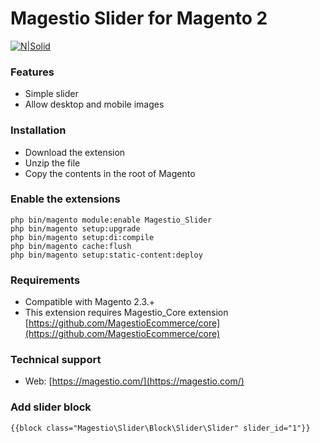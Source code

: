 # Magestio Slider for Magento 2

[![N|Solid](https://magestio.com/wp-content/uploads/logo_web_r.png)](https://magestio.com)

### Features

* Simple slider
* Allow desktop and mobile images


### Installation

* Download the extension
* Unzip the file
* Copy the contents in the root of Magento


### Enable the extensions

```
php bin/magento module:enable Magestio_Slider
php bin/magento setup:upgrade
php bin/magento setup:di:compile
php bin/magento cache:flush
php bin/magento setup:static-content:deploy
```

### Requirements

* Compatible with Magento 2.3.+
* This extension requires Magestio_Core extension [https://github.com/MagestioEcommerce/core](https://github.com/MagestioEcommerce/core)

### Technical support

* Web: [https://magestio.com/](https://magestio.com/)

### Add slider block
```
{{block class="Magestio\Slider\Block\Slider\Slider" slider_id="1"}}
```
